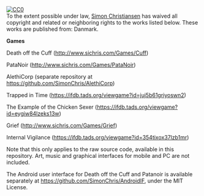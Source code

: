 <p xmlns:dct="http://purl.org/dc/terms/" xmlns:vcard="http://www.w3.org/2001/vcard-rdf/3.0#">
  <a rel="license"
     href="http://creativecommons.org/publicdomain/zero/1.0/">
    <img src="http://i.creativecommons.org/p/zero/1.0/88x31.png" style="border-style: none;" alt="CC0" />
  </a>
  <br />
  To the extent possible under law,
  <a rel="dct:publisher"
     href="www.sichris.com">
    <span property="dct:title">Simon Christiansen</span></a>
  has waived all copyright and related or neighboring rights to
  <span property="dct:title">the works listed below</span>.
These works are published from:
<span property="vcard:Country" datatype="dct:ISO3166"
      content="DK" about="www.sichris.com">
  Danmark</span>.
</p>

<b>Games</b>

Death off the Cuff (http://www.sichris.com/Games/Cuff)

PataNoir (http://www.sichris.com/Games/PataNoir)

AlethiCorp (separate repository at https://github.com/SimonChris/AlethiCorp)

Trapped in Time (https://ifdb.tads.org/viewgame?id=juj5b61griyoswn2)

The Example of the Chicken Sexer (https://ifdb.tads.org/viewgame?id=eygiw84lzeks13w)

Grief (http://www.sichris.com/Games/Grief)

Internal Vigilance (https://ifdb.tads.org/viewgame?id=354tixox37lzb1mr)

Note that this only applies to the raw source code, available in this repository. Art, music and graphical interfaces for mobile and PC are not included.

The Android user interface for Death off the Cuff and Patanoir is available separately at https://github.com/SimonChris/AndroidIF, under the MIT License.


